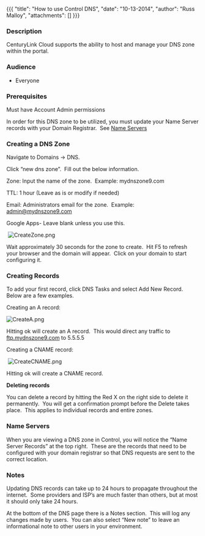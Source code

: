 {{{
  "title": "How to use Control DNS",
  "date": "10-13-2014",
  "author": "Russ Malloy",
  "attachments": []
}}}

<h3>Description&nbsp;</h3>
<p>CenturyLink Cloud supports the ability to host and manage your DNS zone within the portal.</p>
<h3>Audience</h3>
<ul>
  <li>Everyone</li>
</ul>
<h3>Prerequisites</h3>
<p>Must have Account Admin permissions</p>
<p>In order for this DNS zone to be utilized, you must update your Name Server records with your Domain Registrar. &nbsp;See&nbsp;<a href="#ComRef">Name Servers</a>
</p>

<h3>Creating a DNS Zone</h3>
<p>Navigate to Domains -&gt; DNS. &nbsp;</p>
<p>Click “new dns zone”.&nbsp; Fill out the below information.</p>
<p>Zone: Input the name of the zone.&nbsp; Example: mydnszone9.com</p>
<p>TTL: 1 hour (Leave as is or modify if needed)</p>
<p>Email: Administrators email for the zone.&nbsp; Example: <a href="mailto:admin@mydnszone9.com">admin@mydnszone9.com</a>
</p>
<p>Google Apps- Leave blank unless you use this.</p>
<p>&nbsp;<img src="https://t3n.zendesk.com/attachments/token/g6pf6kex9y6y6n7/?name=CreateZone.png" alt="CreateZone.png" />
</p>

<p>Wait approximately 30 seconds for the zone to create.&nbsp; Hit F5 to refresh your browser and the domain will appear.&nbsp; Click on your domain to start configuring it.</p>

<h3>Creating Records</h3>
<p>To add your first record, click DNS Tasks and select Add New Record.&nbsp; Below are a few examples.</p>
<p>Creating an A record:</p>
<p><img src="https://t3n.zendesk.com/attachments/token/abxiu0k0skztrz3/?name=CreateA.png" alt="CreateA.png" />
</p>

<p>Hitting ok will create an A record.&nbsp; This would direct any traffic to <a href="ftp://ftp.mydnszone9.com/">ftp.mydnszone9.com</a> to 5.5.5.5</p>
<p>Creating a CNAME record:</p>
<p>&nbsp;<img src="https://t3n.zendesk.com/attachments/token/5vdqo5wz0sqzzfq/?name=CreateCNAME.png" alt="CreateCNAME.png" />
</p>
<p>Hitting ok will create a CNAME record. &nbsp;</p>

<p><strong>Deleting records</strong>
</p>
<p>You can delete a record by hitting the Red X on the right side to delete it permanently.&nbsp; You will get a confirmation prompt before the Delete takes place.&nbsp; This applies to individual records and entire zones.</p>

<h3><a name="ComRef"></a>Name Servers</h3>
<p>When you are viewing a DNS zone in Control, you will notice the “Name Server Records” at the top right.&nbsp; These are the records that need to be configured with your domain registrar so that DNS requests are sent to the correct location. &nbsp;</p>

<h3>Notes</h3>
<p>Updating DNS records can take up to 24 hours to propagate throughout the internet.&nbsp; Some providers and ISP’s are much faster than others, but at most it should only take 24 hours.</p>
<p>At the bottom of the DNS page there is a Notes section.&nbsp; This will log any changes made by users.&nbsp; You can also select “New note” to leave an informational note to other users in your environment.</p>
